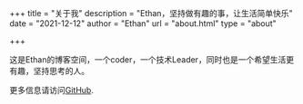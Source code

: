+++
title = "关于我"
description = "Ethan，坚持做有趣的事，让生活简单快乐"
date = "2021-12-12"
author = "Ethan"
url = "about.html"
type = "about"

+++

这是Ethan的博客空间，一个coder，一个技术Leader，同时也是一个希望生活更有趣，坚持思考的人。

更多信息请访问[GitHub](https://github.com/qz757).
